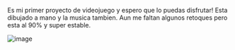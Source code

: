 Es mi primer proyecto de videojuego y espero que lo puedas disfrutar! Esta dibujado a mano y la musica tambien. Aun me faltan algunos retoques pero esta al 90% y super estable.


![image](https://github.com/user-attachments/assets/234a90a8-8caa-457e-9676-fc1d187d32ec)
